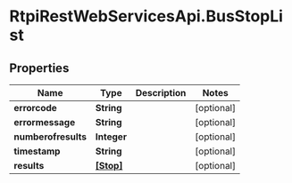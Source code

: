 # RtpiRestWebServicesApi.BusStopList

## Properties
Name | Type | Description | Notes
------------ | ------------- | ------------- | -------------
**errorcode** | **String** |  | [optional] 
**errormessage** | **String** |  | [optional] 
**numberofresults** | **Integer** |  | [optional] 
**timestamp** | **String** |  | [optional] 
**results** | [**[Stop]**](Stop.md) |  | [optional] 


